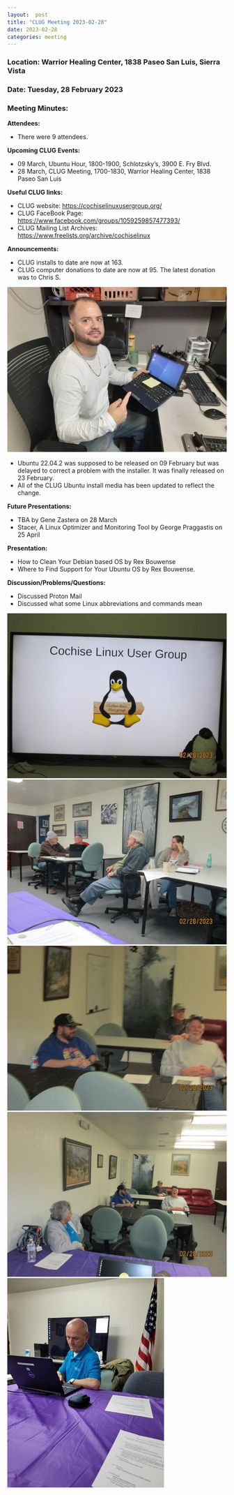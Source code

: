```yaml
---
layout:  post
title: "CLUG Meeting 2023-02-28"
date: 2023-02-28
categories: meeting
---
```


### Location: Warrior Healing Center, 1838 Paseo San Luis, Sierra Vista

### Date: Tuesday, 28 February 2023
### Meeting Minutes:

**Attendees:** 
 * There were 9 attendees.  

**Upcoming CLUG Events:**
 * 09 March, Ubuntu Hour, 1800-1900, Schlotzsky’s, 3900 E. Fry Blvd. 
 * 28 March, CLUG Meeting, 1700-1830, Warrior Healing Center, 1838 Paseo San Luis

**Useful CLUG links:**
 * CLUG website:  https://cochiselinuxusergroup.org/
 * CLUG FaceBook Page:  https://www.facebook.com/groups/1059259857477393/
 * CLUG Mailing List Archives:  https://www.freelists.org/archive/cochiselinux

**Announcements:**
 * CLUG installs to date are now at 163.
 * CLUG computer donations to date are now at 95.  The latest donation was to Chris S.

![alt text](https://raw.githubusercontent.com/CochiseLinuxUsersGroup/CochiseLinuxUsersGroup.github.io/master/images2/rsz_chris_stark_with_his_computer.jpg )

 * Ubuntu 22.04.2 was supposed to be released on 09 February but was delayed to correct a problem with the installer.  It was finally released on 23 February.
 * All of the CLUG Ubuntu install media has been updated to reflect the change.

**Future Presentations:**
 * TBA by Gene Zastera on 28 March
 * Stacer, A Linux Optimizer and Monitoring Tool by George Praggastis on 25 April

**Presentation:**
 * How to Clean Your Debian based OS by Rex Bouwense
 * Where to Find Support for Your Ubuntu OS by Rex Bouwense.


**Discussion/Problems/Questions:**
 * Discussed Proton Mail
 * Discussed what some Linux abbreviations and commands mean

![alt text](https://raw.githubusercontent.com/CochiseLinuxUsersGroup/CochiseLinuxUsersGroup.github.io/master/images2/rsz_clug_meeting_2023-02-28_1.jpg)
![alt text](https://raw.githubusercontent.com/CochiseLinuxUsersGroup/CochiseLinuxUsersGroup.github.io/master/images2/rsz_clug_meeting_2023-02-28_2.jpg)
![alt text](https://raw.githubusercontent.com/CochiseLinuxUsersGroup/CochiseLinuxUsersGroup.github.io/master/images2/rsz_clug_meeting_2023-02-28_3.jpg)
![alt text](https://raw.githubusercontent.com/CochiseLinuxUsersGroup/CochiseLinuxUsersGroup.github.io/master/images2/rsz_clug_meeting_2023-02-28_4.jpg)
![alt text](https://raw.githubusercontent.com/CochiseLinuxUsersGroup/CochiseLinuxUsersGroup.github.io/master/images2/rsz_clug_meeting_2023-02-28_5.jpg)



